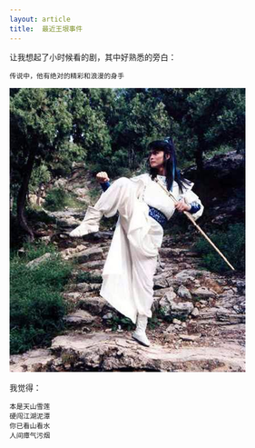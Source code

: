 ```yaml
---
layout: article
title:  最近王垠事件
---
```


让我想起了小时候看的剧，其中好熟悉的旁白：

```
传说中，他有绝对的精彩和浪漫的身手
```

![](/images/xiake.jpeg)


我觉得：

```
本是天山雪莲
硬闯江湖泥潭
你已看山看水
人间瘴气污烟
```